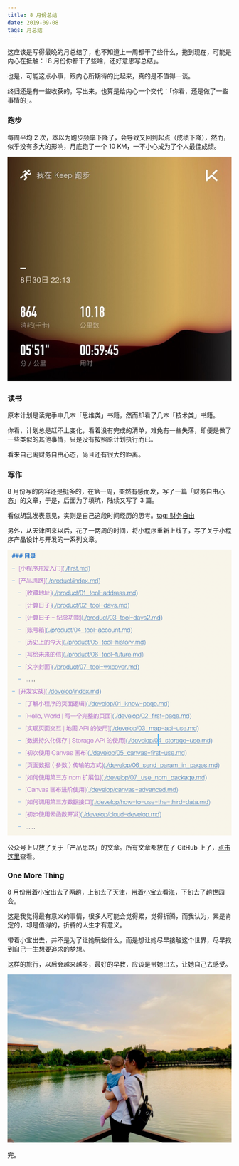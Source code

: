 ```yaml
---
title: 8 月份总结
date: 2019-09-08
tags: 月总结
---
```


这应该是写得最晚的月总结了，也不知道上一周都干了些什么，拖到现在，可能是内心在抵触：「8 月份你都干了些啥，还好意思写总结」。

也是，可能这点小事，跟内心所期待的比起来，真的是不值得一谈。

终归还是有一些收获的，写出来，也算是给内心一个交代：「你看，还是做了一些事情的」。

### 跑步
每周平均 2 次，本以为跑步频率下降了，会导致又回到起点（成绩下降），然而，似乎没有多大的影响，月底跑了一个 10 KM，一不小心成为了个人最佳成绩。

![](../image/about_summary/IMG_3425.JPG)

### 读书
原本计划是读完手中几本「思维类」书籍，然而却看了几本「技术类」书籍。

你看，计划总是赶不上变化，看着没有完成的清单，难免有一些失落，即便是做了一些类似的其他事情，只是没有按照原计划执行而已。

看来自己离财务自由心态，尚且还有很大的距离。

### 写作
8 月份写的内容还是挺多的，在第一周，突然有感而发，写了一篇「财务自由心态」的文章，于是，后面为了填坑，陆续又写了 3 篇。

看似胡乱发表意见，实则是自己这段时间经历的思考。[tag: 财务自由](https://iamlupeng.com/tag/%E8%B4%A2%E5%8A%A1%E8%87%AA%E7%94%B1)

另外，从天津回来以后，花了一两周的时间，将小程序重新上线了，写了关于小程序产品设计与开发的一系列文章。

![](../image/about_summary/451FA2AF-AECF-45A5-B561-E87ACF7601E6.png)

公众号上只放了关于「产品思路」的文章。所有文章都放在了 GitHub 上了，[点击这里](https://github.com/pengloo53/miniprogram-articles)查看。

### One More Thing
8 月份带着小宝出去了两趟，上旬去了天津，[带着小宝去看海](/2019/08/11/see-sea)，下旬去了趟世园会。

这是我觉得最有意义的事情，很多人可能会觉得累，觉得折腾，而我认为，累是肯定的，却是值得的，折腾的人生才有意义。

带着小宝出去，并不是为了让她玩些什么，而是想让她尽早接触这个世界，尽早找到自己一生想要追求的梦想。

这样的旅行，以后会越来越多，最好的早教，应该是带她出去，让她自己去感受。

![](../image/about_summary/IMG_3146.jpeg)

完。

